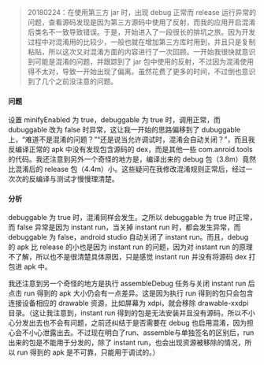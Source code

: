 > 20180224：在使用第三方 jar 时，出现 debug 正常而 release 运行异常的问题，查看源码发现是因为第三方源码中使用了反射，而我的应用开启混淆后类名不一致导致错误。于是，开始进入了一段很长的排坑之旅。因为开发过程中对混淆用的比较少，一般也就在增加第三方库时用到，并且只是复制粘贴，所以这次又对混淆方面的内容进行了一次回顾。一开始我很快就意识到可能是混淆的问题，并跟踪到了 jar 包中使用的反射，不过因为混淆使用得不太对，导致一开始出现了偏离。虽然花费了更多的时间，不过倒也意识到了几个之前没注意的问题。

#### 问题

设置 minifyEnabled 为 true，debuggable 为 true 时，调用正常，而 dubuggable 改为 false 时异常，这让我一开始的思路偏移到了 dubuggable 上，“难道不是混淆的问题？”“还是说当允许调试时，混淆会自动关闭？”，而且我反编译正常的 apk 中没有发现包含源码的 dex，而是其他一些 com.anroid.tools 的代码。我还注意到另外一个奇怪的地方是，编译出来的 debug 包（3.8m）竟然比混淆后的 release 包（4.4m）小。这些疑问在我修改混淆规则正常后，经过一次次的反编译与测试才慢慢理清楚。



#### 分析

debuggable 为 true 时，混淆同样会发生。之所以 debuggable 为 true 时正常，而 false 异常是因为 instant run，当关掉 instant run 时，都会发生异常，而 debuggable 为 false，android studio 自动关闭了 instant run。而且，debug 的 apk 比 release 的小也是因为 instant run 的问题，因为对 instant run 的原理不了解，所以也不是很清楚具体原因，只是感觉 instant run 并没有将源码 dex 打包进 apk 中。

我还注意到另一个奇怪的地方是执行 assembleDebug 任务与关闭 instant run 后点击 run 得到的 apk 大小仍会有一点差异。这是因为执行 run 得到的包只会包含连接设备相应的 drawable 资源，比如屏幕为 xdpi，就会移除 drawable-xxdpi 目录。（这让我注意到，instant run 得到的包是无法安装并且没有源码，所以不小心分发出去也不会有问题，之前还纠结于是否需要在 debug 也启用混淆，因为担心会不小心泄露出去。不过现在明白了run、assemble与单独签名的区别后，run 出来的包是不能用于分发的，除了 instant run，也会出现资源被移除的情况，所以 run 得到的 apk 是不可靠，只能用于调试的。）